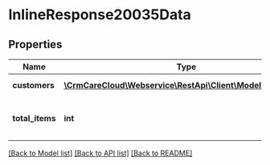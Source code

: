 # InlineResponse20035Data

## Properties
Name | Type | Description | Notes
------------ | ------------- | ------------- | -------------
**customers** | [**\CrmCareCloud\Webservice\RestApi\Client\Model\Customer[]**](Customer.md) | Array of customers. | [optional] 
**total_items** | **int** | The number of all found customers. | [optional] 

[[Back to Model list]](../../README.md#documentation-for-models) [[Back to API list]](../../README.md#documentation-for-api-endpoints) [[Back to README]](../../README.md)

